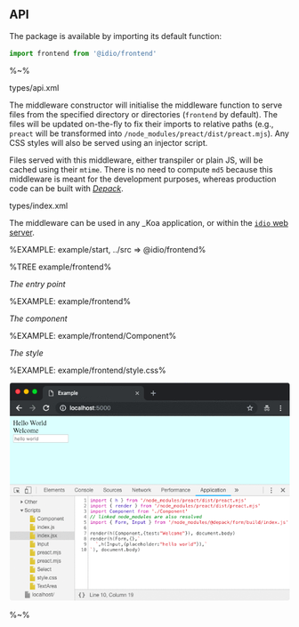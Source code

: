 ## API

The package is available by importing its default function:

```js
import frontend from '@idio/frontend'
```

%~%

<typedef name="frontEnd">types/api.xml</typedef>

The middleware constructor will initialise the middleware function to serve files from the specified directory or directories (`frontend` by default). The files will be updated on-the-fly to fix their imports to relative paths (e.g., `preact` will be transformed into `/node_modules/preact/dist/preact.mjs`). Any CSS styles will also be served using an injector script.

Files served with this middleware, either transpiler or plain JS, will be cached using their `mtime`. There is no need to compute `md5` because this middleware is meant for the development purposes, whereas production code can be built with [_Depack_](https://artdecocode.com/depack/).

<typedef>types/index.xml</typedef>

The middleware can be used in any _Koa application, or within the [`idio` web server](https://www.idio.cc).

%EXAMPLE: example/start, ../src => @idio/frontend%

%TREE example/frontend%

*The entry point*

%EXAMPLE: example/frontend%

*The component*

%EXAMPLE: example/frontend/Component%

*The style*

%EXAMPLE: example/frontend/style.css%

<!-- %FORK example% -->
![Chrome Example](docs/Example1.gif)

%~%
